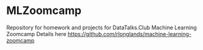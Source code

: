# MLZoomcamp
Repository for homework and projects for DataTalks.Club Machine Learning Zoomcamp
Details here https://github.com/rlonglands/machine-learning-zoomcamp
